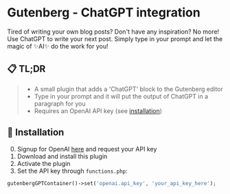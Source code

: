 # Gutenberg - ChatGPT integration

Tired of writing your own blog posts? Don't have any inspiration? No more! Use ChatGPT to write your next post. Simply type in your prompt and let the magic of ✨AI✨ do the work for you!

## 📋 TL;DR
> - A small plugin that adds a 'ChatGPT' block to the Gutenberg editor
> - Type in your prompt and it will put the output of ChatGPT in a paragraph for you
> - Requires an OpenAI API key (see [installation](#-installation))

## 🔧 Installation
0. Signup for OpenAI [here](https://beta.openai.com/signup) and request your API key
1. Download and install this plugin
2. Activate the plugin
3. Set the API key through `functions.php`:

```php
gutenbergGPTContainer()->set('openai.api_key', 'your_api_key_here');
```
